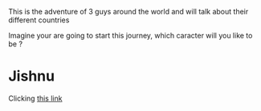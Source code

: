 
This is the adventure of 3 guys around the world and will talk about their different countries 

Imagine your are going to start this journey, which caracter will you like to be ?

# Jishnu
Clicking [this link](./jishnu.md)